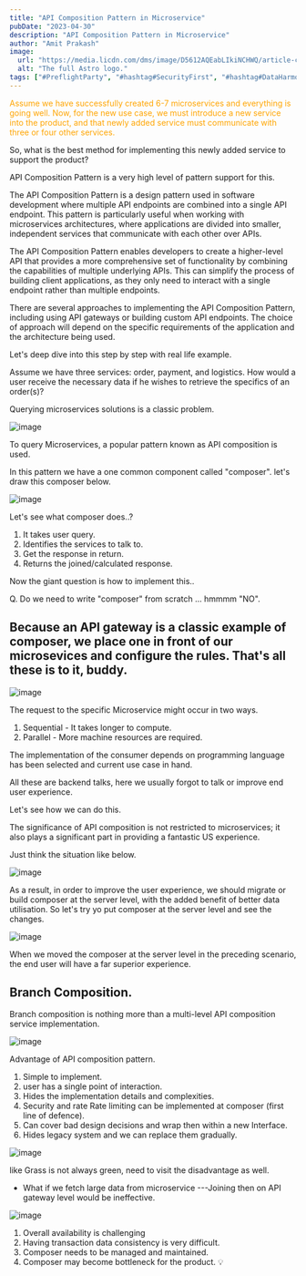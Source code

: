 ```yaml
---
title: "API Composition Pattern in Microservice"
pubDate: "2023-04-30"
description: "API Composition Pattern in Microservice"
author: "Amit Prakash"
image:
  url: "https://media.licdn.com/dms/image/D5612AQEabLIkiNCHWQ/article-cover_image-shrink_720_1280/0/1682798443929?e=1713398400&v=beta&t=3gjZ7cyYTEYO46n4ODAD8deVhPg_ix4MApfRP9EdEAo"
  alt: "The full Astro logo."
tags: ["#PreflightParty", "#hashtag#SecurityFirst", "#hashtag#DataHarmony", "#hashtag#NoMoreWebWalls"]
---
```


<span style="color:orange">Assume we have successfully created 6-7 microservices and everything is going well. Now, for the new use case, we must introduce a new service into the product, and that newly added service must communicate with three or four other services.</span>

So, what is the best method for implementing this newly added service to support the product? 

API Composition Pattern is a very high level of pattern support for this. 

The API Composition Pattern is a design pattern used in software development where multiple API endpoints are combined into a single API endpoint. This pattern is particularly useful when working with microservices architectures, where applications are divided into smaller, independent services that communicate with each other over APIs.

The API Composition Pattern enables developers to create a higher-level API that provides a more comprehensive set of functionality by combining the capabilities of multiple underlying APIs. This can simplify the process of building client applications, as they only need to interact with a single endpoint rather than multiple endpoints.

There are several approaches to implementing the API Composition Pattern, including using API gateways or building custom API endpoints. The choice of approach will depend on the specific requirements of the application and the architecture being used.

Let's deep dive into this step by step with real life example.

Assume we have three services: order, payment, and logistics. How would a user receive the necessary data if he wishes to retrieve the specifics of an order(s)?

Querying microservices solutions is a classic problem. 

![image](https://media.licdn.com/dms/image/D5612AQE20Iab7Zojbw/article-inline_image-shrink_1500_2232/0/1682800392652?e=1713398400&v=beta&t=uD3fdh1aQGPpMMTYa0rhVTjvKTtWn1Hp7nRQDeSetBg)

To query Microservices, a popular pattern known as API composition is used.

In this pattern we have a one common component called "composer". let's draw this composer below.

![image](https://media.licdn.com/dms/image/D5612AQGeG_rNSw0VlQ/article-inline_image-shrink_1000_1488/0/1682800745259?e=1713398400&v=beta&t=GB4f5_m0peUTXFarhAjESi5LZr_FuE_rzh-xLuhcP28)

Let's see what composer does..?

1. It takes user query.
2. Identifies the services to talk to.
3. Get the response in return.
4. Returns the joined/calculated response.

Now the giant question is how to implement this..

Q. Do we need to write "composer" from scratch ... hmmmm "NO".

## Because an API gateway is a classic example of composer, we place one in front of our microsevices and configure the rules. That's all these is to it, buddy.

![image](https://media.licdn.com/dms/image/D5612AQGVShsj8vKHXQ/article-inline_image-shrink_1500_2232/0/1682801139124?e=1713398400&v=beta&t=RzTqNTHNFw8EG0YZPs-v0lRJ532fHEvpExCaW7MSz70)

The request to the specific Microservice might occur in two ways. 
1. Sequential - It takes longer to compute.
2. Parallel - More machine resources are required.

The implementation of the consumer depends on programming language has been selected and current use case in hand.

All these are backend talks, here we usually forgot to talk or improve end user experience.

Let's see how we can do this.

The significance of API composition is not restricted to microservices; it also plays a significant part in providing a fantastic US experience.

Just think the situation like below.

![image](https://media.licdn.com/dms/image/D5612AQHiUaKnPuFcBg/article-inline_image-shrink_1500_2232/0/1682802324448?e=1713398400&v=beta&t=yLJjn5zlo3vUKrdHRLFD9DG14hJYAU-4h6cfF3cPy94)

As a result, in order to improve the user experience, we should migrate or build composer at the server level, with the added benefit of better data utilisation. So let's try yo put composer at the server level and see the changes.

![image](https://media.licdn.com/dms/image/D5612AQHnwBWGF7jtQA/article-inline_image-shrink_1500_2232/0/1682802461144?e=1713398400&v=beta&t=2gdjiiSUy-M8b-XTip5daacQmiQ-Tc74LFa_pf7jct0)

When we moved the composer at the server level in the preceding scenario, the end user will have a far superior experience.

## Branch Composition.

Branch composition is nothing more than a multi-level API composition service implementation.

![image](https://media.licdn.com/dms/image/D5612AQFDodayF0SEYQ/article-inline_image-shrink_1500_2232/0/1682802649142?e=1713398400&v=beta&t=5eVfRaoCbkOMrEOflBzAM70xmYgMe2SeZLFGnC_C3Cw)

Advantage of API composition pattern.

1. Simple to implement.
2. user has a single point of interaction.
3. Hides the implementation details and complexities.
4. Security and rate Rate limiting can be implemented at composer (first line of defence).
5. Can cover bad design decisions and wrap then within a new Interface.
6. Hides legacy system and we can replace them gradually.

![image](https://media.licdn.com/dms/image/D5612AQFsiLt9by5Qyg/article-inline_image-shrink_1500_2232/0/1682802894652?e=1713398400&v=beta&t=-0CRqboJ--RX4vpNkMf46f3n9DzmfgQ6lyC4sN1QbAg)

like Grass is not always green, need to visit the disadvantage as well.

* What if we fetch large data from microservice ---Joining then on API gateway level would be ineffective.

![image](https://media.licdn.com/dms/image/D5612AQH3uZoFtTIaKA/article-inline_image-shrink_1500_2232/0/1682803015054?e=1713398400&v=beta&t=EV9Fs7h3ClvBinXF_V-7EkHAI7i0BOmLIcmlKGi-v38)

1. Overall availability is challenging
2. Having transaction data consistency is very difficult.
3. Composer needs to be managed and maintained.
4. Composer may become bottleneck for the product.  💡